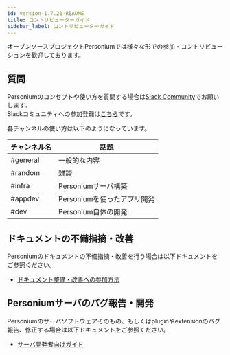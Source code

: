```yaml
---
id: version-1.7.21-README
title: コントリビューターガイド
sidebar_label: コントリビューターガイド
---
```


オープンソースプロジェクトPersoniumでは様々な形での参加・コントリビューションを歓迎しております。

## 質問

Personiumのコンセプトや使い方を質問する場合は[Slack Community](https://personium-io.slack.com/)でお願いします。  
Slackコミュニティへの参加登録は[こちら](https://bit.ly/Join_Personium_Slack)です。  

各チャンネルの使い方は以下のようになっています。

|チャンネル名|話題|
|----------|----|
|#general|一般的な内容|
|#random|雑談|
|#infra|Personiumサーバ構築|
|#appdev|Personiumを使ったアプリ開発|
|#dev|Personium自体の開発|

## ドキュメントの不備指摘・改善

Personiumのドキュメントの不備指摘・改善を行う場合は以下ドキュメントをご参照ください。

* [ドキュメント整備・改善への参加方法](../document-writer/README.md)

## Personiumサーバのバグ報告・開発

Personiumのサーバソフトウェアそのもの、もしくはpluginやextensionのバグ報告、修正する場合は以下ドキュメントをご参照ください。

* [サーバ開発者向けガイド](../software-developer/README.md)

